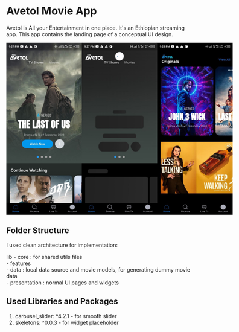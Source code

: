 # Avetol Movie App 

Avetol is All your Entertainment in one place. It's an Ethiopian streaming app. This app contains the landing page of a conceptual UI design.

<div style="display: flex;">
  <img src="screenshots/image_1.jpg" width="200" />
  <img src="screenshots/image_2.jpg" width="200" />
  <img src="screenshots/image_3.jpg" width="200" />
</div>



## Folder Structure

I used clean architecture for implementation:

lib
    - core : for shared utils files <br>
    - features<br>
        - data : local data source and movie models, for generating dummy movie data<br>
        - presentation : normal UI pages and widgets<br>

## Used Libraries and Packages 

1. carousel_slider: ^4.2.1 - for smooth slider 
2. skeletons: ^0.0.3 - for widget placeholder 

